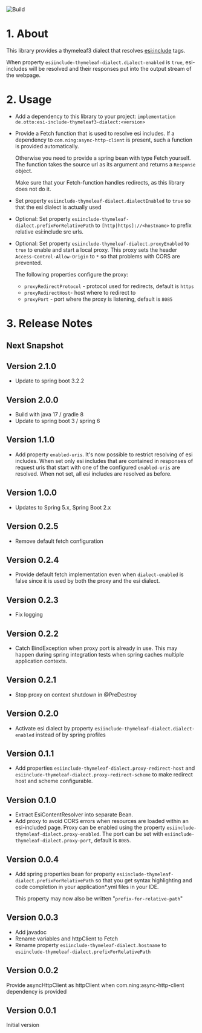 ![Build](https://github.com/otto-de/esi-include-thymeleaf3-dialect/workflows/Build/badge.svg)

# 1. About

This library provides a thymeleaf3 dialect that resolves <esi:include> tags.

When property `esiinclude-thymeleaf-dialect.dialect-enabled` is `true`, esi-includes will be resolved and their responses put into the output stream of the webpage.

# 2. Usage

* Add a dependency to this library to your project:
  `implementation de.otto:esi-include-thymeleaf3-dialect:<version>`

* Provide a Fetch function that is used to resolve esi includes.
  If a dependency to `com.ning:async-http-client` is present, such a function is provided automatically.
 
  Otherwise you need to provide a spring bean with type Fetch yourself. The function takes the source url as its argument and returns a `Response` object.
 
  Make sure that your Fetch-function handles redirects, as this library does not do it.
  
* Set property `esiinclude-thymeleaf-dialect.dialectEnabled`  to `true` so that the esi dialect is actually used
  
* Optional: Set property `esiinclude-thymeleaf-dialect.prefixForRelativePath` to `[http|https]://<hostname>` to prefix relative esi:include src urls.    

* Optional: Set property `esiinclude-thymeleaf-dialect.proxyEnabled` to `true` to enable and start a local proxy. This proxy sets the header `Access-Control-Allow-Origin` to `*` so that problems with CORS are prevented.
 
  The following properties configure the proxy:
  - `proxyRedirectProtocol` - protocol used for redirects, default is `https`
  - `proxyRedirectHost`- host where to redirect to
  - `proxyPort` - port where the proxy is listening, default is `8085`




# 3. Release Notes

## Next Snapshot

## Version 2.1.0
* Update to spring boot 3.2.2

## Version 2.0.0
* Build with java 17 / gradle 8
* Update to spring boot 3 / spring 6

## Version 1.1.0
* Add property `enabled-uris`. 
 It's now possible to restrict resolving of esi includes. When set only esi includes that are contained in responses of request uris that start with one of the configured `enabled-uris` are resolved. 
When not set, all esi includes are resolved as before.

## Version 1.0.0
* Updates to Spring 5.x, Spring Boot 2.x

## Version 0.2.5
* Remove default fetch configuration

## Version 0.2.4
* Provide default fetch implementation even when `dialect-enabled` is false since it is used by both the proxy and the esi dialect.

## Version 0.2.3
* Fix logging

## Version 0.2.2
* Catch BindException when proxy port is already in use. This may happen during spring integration tests when spring caches multiple application contexts.

## Version 0.2.1
* Stop proxy on context shutdown in @PreDestroy

## Version 0.2.0
* Activate esi dialect by property `esiinclude-thymeleaf-dialect.dialect-enabled` instead of by spring profiles 

## Version 0.1.1
* Add properties `esiinclude-thymeleaf-dialect.proxy-redirect-host` and `esiinclude-thymeleaf-dialect.proxy-redirect-scheme` to make redirect host and scheme configurable.

## Version 0.1.0
* Extract EsiContentResolver into separate Bean.
* Add proxy to avoid CORS errors when resources are loaded within an esi-included page. Proxy can be enabled using the property 
`esiinclude-thymeleaf-dialect.proxy-enabled`. The port can be set with `esiinclude-thymeleaf-dialect.proxy-port`, default is `8085`.

## Version 0.0.4
* Add spring properties bean for property `esiinclude-thymeleaf-dialect.prefixForRelativePath` 
so that you get syntax highlighting and code completion in your application*.yml files in your IDE.
  
  This property may now also be written "`prefix-for-relative-path`"
 

## Version 0.0.3
* Add javadoc
* Rename variables and httpClient to Fetch
* Rename property `esiinclude-thymeleaf-dialect.hostname` to `esiinclude-thymeleaf-dialect.prefixForRelativePath`

## Version 0.0.2
Provide asyncHttpClient as httpClient when com.ning:async-http-client dependency is provided

## Version 0.0.1
Initial version
